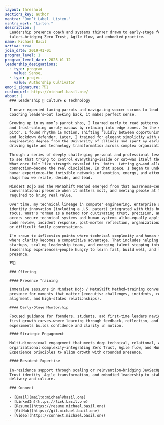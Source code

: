 ```yaml
---
layout: threshold
sections_key: author
mantra: "Don’t Label. Listen."
mantra_mark: "Listen."
description: |
  Leadership presence coach and systems thinker drawn to early-stage founders and emerging
  talent—bridging Zero Trust, Agile flow, and embodied practice.
name: Michael Basil
active: true
join_date: 2019-01-01
program_level: 1
program_level_date: 2025-01-12
leadership_designations:
  - type: program
    value: Sensei
  - type: project
    value: Authorship Cultivator
emoji_signature: ⛩️🌿
custom_url: https://michael.basil.one/
about: |
  ### Leadership 🌱 Culture ☯ Technology
  
  I never expected taming parrots and navigating soccer scrums to lead me to
  coaching leaders—but looking back, it makes perfect sense.

  Growing up in my mom’s parrot shop, I learned early to read patterns of tension
  and trust—calming unruly macaws by relaxing into edge zones. On the soccer
  pitch, I found rhythm in motion, shifting fluidly between opportunistic striker
  and lockdown defender. Later, I trained for elegant simplicity with a computer
  engineering degree from the University of Illinois and spent my early career
  driving Agile and technology transformation across complex organizations.

  Through a series of deeply challenging personal and professional lessons, I came
  to see that trying to control everything—inside or out—was itself the obstacle.
  What once felt like strength revealed its limits. Letting go—and allowing for
  connection—became the real discipline. In that space, I began to understand the
  human experience—the invisible networks of emotion, energy, and attention that
  shape how we relate, decide, and lead.

  Mindset Dojo and the MetaShift Method emerged from that awareness—centering on
  conversational presence when it matters most, and meeting people at the depth
  required to bring real value.

  Over time, my technical lineage in computer engineering, enterprise software, and
  identity innovation (including a U.S. patent) integrated with this human-systems
  focus. What’s formed is a method for cultivating trust, precision, and agility
  across secure technical systems and human systems alike—equally applicable in
  code review, incident response, post-mortem reflection, organizational change,
  or difficult family conversations.

  I’m drawn to inflection points where technical complexity and human tension meet—
  where clarity becomes a competitive advantage. That includes helping early-stage
  startups, scaling leadership teams, and emerging talent stepping into their first
  leadership experiences—people hungry to learn fast, build well, and lead with
  presence.

  ⛩️🌿

  ### Offering

  #### Presence Training

  Immersive sessions in Mindset Dojo / MetaShift Method—training conversational
  presence for moments that matter (executive challenges, incidents, retros,
  alignment, and high-stakes relationships).

  #### Early-Stage Mentorship

  Focused guidance for founders, students, and first-time leaders navigating their
  first growth curves—where learning through feedback, reflection, and small
  experiments builds confidence and clarity in motion.

  #### Strategic Engagement

  Multi-dimensional engagement that meets deep technical, relational, and
  organizational complexity—integrating Zero Trust, Agile flow, and Human
  Experience principles to align growth with grounded presence.

  #### Resident Expertise
  
  In-residence support through scaling or reinvention—bridging DevSecOps, Zero
  Trust identity, Agile transformation, and embodied leadership to stabilize
  delivery and culture.

  ### Connect
  
  - [Email](mailto:michael@basil.one)
  - [LinkedIn](https://link.basil.one)
  - [Resume](https://resume.michael.basil.one)
  - [GitHub](https://git.michael.basil.one)
  - [Video](https://connect.michael.basil.one)
---
```

